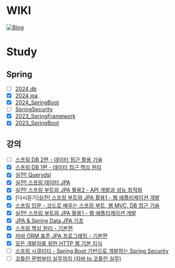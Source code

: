 # WIKI
[![Blog](https://img.shields.io/badge/Blog-https://gimeast.tistory.com/-green.svg)](https://gimeast.tistory.com/)

# Study

## Spring
* [ ] [2024 db](https://github.com/gimeast/2024_db)
* [X] [2024 jpa](https://github.com/gimeast/2024_jpa)
* [X] [2024_SpringBoot](https://github.com/gimeast/2024_springboot)
* [ ] [SpringSecurity](https://github.com/gimeast/springsecurity_in_action)
* [X] [2023_SpringFramework](https://github.com/gimeast/2023_springFW)
* [X] [2023_SpringBoot](https://github.com/gimeast/2023_springboot)

## 강의
* [ ] [스프링 DB 2편 - 데이터 접근 활용 기술](https://www.inflearn.com/course/%EC%8A%A4%ED%94%84%EB%A7%81-db-2/dashboard)
* [X] [스프링 DB 1편 - 데이터 접근 핵심 원리](https://www.inflearn.com/course/%EC%8A%A4%ED%94%84%EB%A7%81-db-1/dashboard)
* [X] [실전! Querydsl](https://www.inflearn.com/course/querydsl-%EC%8B%A4%EC%A0%84/dashboard)
* [X] [실전! 스프링 데이터 JPA](https://www.inflearn.com/course/%EC%8A%A4%ED%94%84%EB%A7%81-%EB%8D%B0%EC%9D%B4%ED%84%B0-JPA-%EC%8B%A4%EC%A0%84)
* [X] [실전! 스프링 부트와 JPA 활용2 - API 개발과 성능 최적화](https://www.inflearn.com/course/%EC%8A%A4%ED%94%84%EB%A7%81%EB%B6%80%ED%8A%B8-JPA-API%EA%B0%9C%EB%B0%9C-%EC%84%B1%EB%8A%A5%EC%B5%9C%EC%A0%81%ED%99%94/dashboard)
* [X] [다시듣기][실전! 스프링 부트와 JPA 활용1 - 웹 애플리케이션 개발](https://www.inflearn.com/course/%EC%8A%A4%ED%94%84%EB%A7%81%EB%B6%80%ED%8A%B8-JPA-%ED%99%9C%EC%9A%A9-1)
* [X] [스프링 입문 - 코드로 배우는 스프링 부트, 웹 MVC, DB 접근 기술](https://www.inflearn.com/course/%EC%8A%A4%ED%94%84%EB%A7%81-%EC%9E%85%EB%AC%B8-%EC%8A%A4%ED%94%84%EB%A7%81%EB%B6%80%ED%8A%B8)
* [X] [실전! 스프링 부트와 JPA 활용1 - 웹 애플리케이션 개발](https://www.inflearn.com/course/%EC%8A%A4%ED%94%84%EB%A7%81%EB%B6%80%ED%8A%B8-JPA-%ED%99%9C%EC%9A%A9-1)
* [X] [JPA & Spring Data JPA 기초](https://www.inflearn.com/course/jpa-spring-data-%EA%B8%B0%EC%B4%88)
* [X] [스프링 핵심 원리 - 기본편](https://www.inflearn.com/course/%EC%8A%A4%ED%94%84%EB%A7%81-%ED%95%B5%EC%8B%AC-%EC%9B%90%EB%A6%AC-%EA%B8%B0%EB%B3%B8%ED%8E%B8/dashboard)
* [X] [자바 ORM 표준 JPA 프로그래밍 - 기본편](https://www.inflearn.com/course/ORM-JPA-Basic/dashboard)
* [X] [모든 개발자를 위한 HTTP 웹 기본 지식](https://www.inflearn.com/course/http-%EC%9B%B9-%EB%84%A4%ED%8A%B8%EC%9B%8C%ED%81%AC/dashboard)
* [ ] [스프링 시큐리티 - Spring Boot 기반으로 개발하는 Spring Security](https://www.inflearn.com/course/%EC%BD%94%EC%96%B4-%EC%8A%A4%ED%94%84%EB%A7%81-%EC%8B%9C%ED%81%90%EB%A6%AC%ED%8B%B0)
* [ ] [코틀린 문법부터 실무까지 (자바 to 코틀린 실무)](https://www.inflearn.com/course/%EC%BD%94%ED%8B%80%EB%A6%B0-%EB%AC%B8%EB%B2%95-%EC%8B%A4%EB%AC%B4-%EC%9E%90%EB%B0%94to%EC%BD%94%ED%8B%80%EB%A6%B0)
